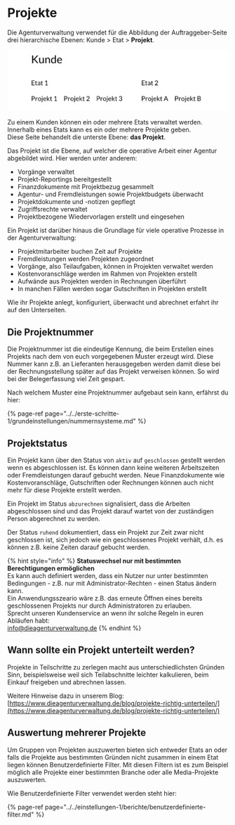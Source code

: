 # Projekte

Die Agenturverwaltung verwendet für die Abbildung der Auftraggeber-Seite drei hierarchische Ebenen: Kunde &gt; Etat &gt; **Projekt**. 

![](../../.gitbook/assets/1.png)

Zu einem Kunden können ein oder mehrere Etats verwaltet werden.   
Innerhalb eines Etats kann es ein oder mehrere Projekte geben.  
Diese Seite behandelt die unterste Ebene: **das Projekt**.

Das Projekt ist die Ebene, auf welcher die operative Arbeit einer Agentur abgebildet wird. Hier werden unter anderem:

* Vorgänge verwaltet
* Projekt-Reportings bereitgestellt
* Finanzdokumente mit Projektbezug gesammelt
* Agentur- und Fremdleistungen sowie Projektbudgets überwacht
* Projektdokumente und -notizen gepflegt
* Zugriffsrechte verwaltet
* Projektbezogene Wiedervorlagen erstellt und eingesehen

Ein Projekt ist darüber hinaus die Grundlage für viele operative Prozesse in der Agenturverwaltung:

* Projektmitarbeiter buchen Zeit auf Projekte
* Fremdleistungen werden Projekten zugeordnet 
* Vorgänge, also Teilaufgaben, können in Projekten verwaltet werden
* Kostenvoranschläge werden im Rahmen von Projekten erstellt
* Aufwände aus Projekten werden in Rechnungen überführt
* In manchen Fällen werden sogar Gutschriften in Projekten erstellt

Wie ihr Projekte anlegt, konfiguriert, überwacht und abrechnet erfahrt ihr auf den Unterseiten.

## Die Projektnummer

Die Projektnummer ist die eindeutige Kennung, die beim Erstellen eines Projekts nach dem von euch vorgegebenen Muster erzeugt wird. Diese Nummer kann z.B. an Lieferanten herausgegeben werden damit diese bei der Rechnungsstellung später auf das Projekt verweisen können. So wird bei der Belegerfassung viel Zeit gespart.

Nach welchem Muster eine Projektnummer aufgebaut sein kann, erfährst du hier:

{% page-ref page="../../erste-schritte-1/grundeinstellungen/nummernsysteme.md" %}

## Projektstatus

Ein Projekt kann über den Status von `aktiv` auf `geschlossen` gestellt werden wenn es abgeschlossen ist. Es können dann keine weiteren Arbeitszeiten oder Fremdleistungen darauf gebucht werden. Neue Finanzdokumente wie Kostenvoranschläge, Gutschriften oder Rechnungen können auch nicht mehr für diese Projekte erstellt werden.

Ein Projekt im Status `abzurechnen` signalisiert, dass die Arbeiten abgeschlossen sind und das Projekt darauf wartet von der zuständigen Person abgerechnet zu werden.

Der Status `ruhend` dokumentiert, dass ein Projekt zur Zeit zwar nicht geschlossen ist, sich jedoch wie ein geschlossenes Projekt verhält, d.h. es können z.B. keine Zeiten darauf gebucht werden.

{% hint style="info" %}
**Statuswechsel nur mit bestimmten Berechtigungen ermöglichen**  
Es kann auch definiert werden, dass ein Nutzer nur unter bestimmten Bedingungen - z.B. nur mit Administrator-Rechten -  einen Status ändern kann.   
Ein Anwendungsszeario wäre z.B. das erneute Öffnen eines bereits geschlossenen Projekts nur durch Administratoren zu erlauben.  
Sprecht unseren Kundenservice an wenn ihr solche Regeln in euren Abläufen habt:  
info@dieagenturverwaltung.de
{% endhint %}

## Wann sollte ein Projekt unterteilt werden?

Projekte in Teilschritte zu zerlegen macht aus unterschiedlichsten Gründen Sinn, beispielsweise weil sich Teilabschnitte leichter kalkulieren, beim Einkauf freigeben und abrechnen lassen.

Weitere Hinweise dazu in unserem Blog:  
[https://www.dieagenturverwaltung.de/blog/projekte-richtig-unterteilen/](https://www.dieagenturverwaltung.de/blog/projekte-richtig-unterteilen/)

## Auswertung mehrerer Projekte

Um Gruppen von Projekten auszuwerten bieten sich entweder Etats an oder falls die Projekte aus bestimmten Gründen nicht zusammen in einem Etat liegen können Benutzerdefinierte Filter. Mit diesen Filtern ist es zum Beispiel möglich alle Projekte einer bestimmten Branche oder alle Media-Projekte auszuwerten.

Wie Benutzerdefinierte Filter verwendet werden steht hier:

{% page-ref page="../../einstellungen-1/berichte/benutzerdefinierte-filter.md" %}



